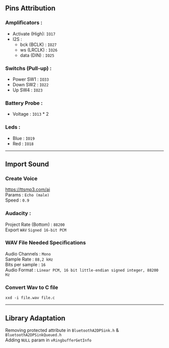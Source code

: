 ## Pins Attribution
### Amplificators :
- Activate (High): `IO17`
- I2S :
  - bck (BCLK) : `IO27`
  - ws (LRCLK) : `IO26`
  - data (DIN) : `IO25`

### Switchs (Pull-up) :
 - Power SW1 : `IO33`
 - Down SW2  : `IO22`
 - Up SW4    : `IO23`

### Battery Probe :
- Voltage : `IO13` * 2

### Leds :
 - Blue : `IO19`
 - Red  : `IO18`
---

## Import Sound

### Create Voice

https://ttsmp3.com/ai  
Params : `Echo (male)`  
Speed : `0.9`  

### Audacity :

Project Rate (Bottom) : `88200`  
Export `WAV` `Signed 16-bit PCM`

### WAV File Needed Specifications

Audio Channels : `Mono`  
Sample Rate : `88,2 kHz`  
Bits per sample : `16`  
Audio Format : `Linear PCM, 16 bit little-endian signed integer, 88200 Hz`

### Convert Wav to C file

```shell
xxd -i file.wav file.c
```
---
## Library Adaptation

Removing protected attribute in `BluetoothA2DPSink.h` & `BluetoothA2DPSinkQueued.h`  
Adding `NULL` param in `vRingbufferGetInfo`